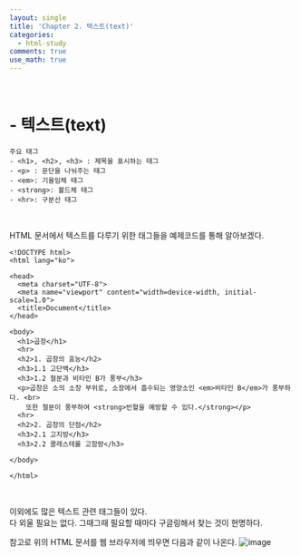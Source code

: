 ```yaml
---
layout: single
title: 'Chapter 2. 텍스트(text)'
categories:
  - html-study
comments: true
use_math: true
---
```


<br>

# - 텍스트(text)
  

```
주요 태그
- <h1>, <h2>, <h3> : 제목을 표시하는 태그
- <p> : 문단을 나눠주는 태그
- <em>: 기울임체 태그
- <strong>: 볼드체 태그
- <hr>: 구분선 태그
```
<br>

HTML 문서에서 텍스트를 다루기 위한 태그들을 예제코드를 통해 알아보겠다. 

```
<!DOCTYPE html>
<html lang="ko">

<head>
  <meta charset="UTF-8">
  <meta name="viewport" content="width=device-width, initial-scale=1.0">
  <title>Document</title>
</head>

<body>
  <h1>곱창</h1>
  <hr>
  <h2>1. 곱창의 효능</h2>
  <h3>1.1 고단백</h3>
  <h3>1.2 철분과 비타민 B가 풍부</h3>
  <p>곱창은 소의 소장 부위로, 소장에서 흡수되는 영양소인 <em>비타민 B</em>가 풍부하다. <br>
    또한 철분이 풍부하여 <strong>빈혈을 예방할 수 있다.</strong></p>
  <hr>
  <h2>2. 곱창의 단점</h2>
  <h3>2.1 고지방</h3>
  <h3>2.2 콜레스테롤 고함량</h3>

</body>

</html>
```

<br>

이외에도 많은 텍스트 관련 태그들이 있다.  
다 외울 필요는 없다. 그때그때 필요할 때마다 구글링해서 찾는 것이 현명하다. 

참고로 위의 HTML 문서를 웹 브라우저에 띄우면 다음과 같이 나온다.
![image](https://github.com/lgwqwer/lgwqwer.github.io/assets/129755540/4bfdaff5-9b09-4904-88fa-0402aaf244a1)

<br>
